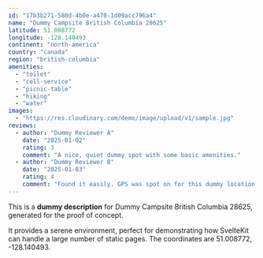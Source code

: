 ```yaml
---
id: "17b3b271-580d-4b0e-a470-1d09acc796a4"
name: "Dummy Campsite British Columbia 28625"
latitude: 51.008772
longitude: -128.140493
continent: "north-america"
country: "canada"
region: "british-columbia"
amenities:
  - "toilet"
  - "cell-service"
  - "picnic-table"
  - "hiking"
  - "water"
images:
  - "https://res.cloudinary.com/demo/image/upload/v1/sample.jpg"
reviews:
  - author: "Dummy Reviewer A"
    date: "2025-01-02"
    rating: 3
    comment: "A nice, quiet dummy spot with some basic amenities."
  - author: "Dummy Reviewer B"
    date: "2025-01-03"
    rating: 4
    comment: "Found it easily. GPS was spot on for this dummy location."
---
```


This is a **dummy description** for Dummy Campsite British Columbia 28625, generated for the proof of concept.

It provides a serene environment, perfect for demonstrating how SvelteKit can handle a large number of static pages. The coordinates are 51.008772, -128.140493.

